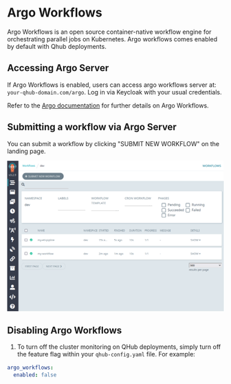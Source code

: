 # Argo Workflows

Argo Workflows is an open source container-native workflow engine for orchestrating parallel jobs on Kubernetes. Argo workflows comes enabled by default with Qhub deployments.

## Accessing Argo Server

If Argo Workflows is enabled, users can access argo workflows server at: `your-qhub-domain.com/argo`. Log in via Keycloak with your usual credentials.

Refer to the [Argo documentation](https://argoproj.github.io/argo-workflows/) for further details on Argo Workflows.

## Submitting a workflow via Argo Server

You can submit a workflow by clicking "SUBMIT NEW WORKFLOW" on the landing page.

![See Argo Server Landing Page](../images/argo-server-landing-page.png)

## Disabling Argo Workflows

1. To turn off the cluster monitoring on QHub deployments, simply turn off the feature flag within your `qhub-config.yaml` file. For example:

```yaml
argo_workflows:
  enabled: false
```
